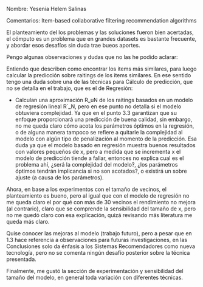 Nombre: Yesenia Helem Salinas

Comentarios:  Item-based collaborative filtering recommendation algorithms


El planteamiento del los problemas y las soluciones fueron bien acertadas, el cómputo es un problema que en grandes datasets es bastante frecuente, y abordar esos desafíos sin duda trae bueos aportes. 

Pengo algunas observaciones y dudas que no las he podido aclarar:

Entiendo que describen como encontrar los items más similares, para luego calcular la predicción sobre raitings de los items similares. En ese sentido tengo una duda sobre una de las técnicas para Cálculo de predicción, que no se detalla en el trabajo, que es el de Regresión:
- Calculan una aproximación R_uN de los raitings basados en un modelo de regresión lineal R´_N, pero en ese punto no detalla si el modelo obtuviera complejidad. Ya que en el punto 3.3 garantizan que su enfoque proporcionará una predicción de buena calidad, sin embargo, no me queda claro cómo acota los parámetros óptimos en la regresión, o de alguna manera tampoco se refiere a quitarle la complejidad al modelo con algún tipo de penalización al momento de la predicción. Esa duda ya que el modelo basado en regresión muestra buenos resultados con valores pequeños de x, pero a medida que se incrementa x el modelo de predicción tiende a fallar, entonces no explica cual es el problema ahí, ¿será la complejidad del modelo?, ¿los parámetros óptimos tendrán implicancia si no son acotados?, o existirá un sobre ajuste (a causa de los parámetros).

Ahora, en base a los experimentos con el tamaño de vecinos, el planteamiento es bueno, pero al igual que con el modelo de regresión no me queda claro el por qué con más de 30 vecinos el rendimiento no mejora (al contrario), claro que se comprende la sensibilidad del tamaño de x, pero no me quedó claro con esa explicación, quizá revisando más literatura me queda más claro. 

Quise conocer las mejoras al modelo (trabajo futuro), pero a pesar que en 1.3 hace referencia a observaciones para futuras investigaciones, en las Conclusiones solo da énfasis a los Sistemas Recomendadores como nueva tecnología, pero no se comenta ningún desafío posterior sobre la técnica presentada.

Finalmente, me gustó la sección de experimentación y sensibilidad del tamaño del modelo, en general toda variación con diferentes técnicas.
